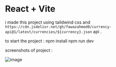 # React + Vite

i made this project using taildwind css and `https://cdn.jsdelivr.net/gh/fawazahmed0/currency-api@1/latest/currencies/${currency}.json` api .

to start the project : npm install
                       npm run dev



screenshots of project : 

![image](https://github.com/H1manshus0ni/Currency-Converter/assets/97780628/dbd31895-0c7d-4136-9d00-e314d7e851eb)
